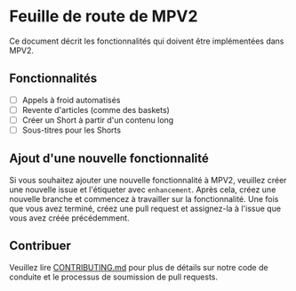 # Feuille de route de MPV2

Ce document décrit les fonctionnalités qui doivent être implémentées dans MPV2.

## Fonctionnalités

- [ ] Appels à froid automatisés
- [ ] Revente d'articles (comme des baskets)
- [ ] Créer un Short à partir d'un contenu long
- [ ] Sous-titres pour les Shorts

## Ajout d'une nouvelle fonctionnalité

Si vous souhaitez ajouter une nouvelle fonctionnalité à MPV2, veuillez créer une nouvelle issue et l'étiqueter avec `enhancement`. Après cela, créez une nouvelle branche et commencez à travailler sur la fonctionnalité. Une fois que vous avez terminé, créez une pull request et assignez-la à l'issue que vous avez créée précédemment.

## Contribuer

Veuillez lire [CONTRIBUTING.md](CONTRIBUTING.md) pour plus de détails sur notre code de conduite et le processus de soumission de pull requests.
